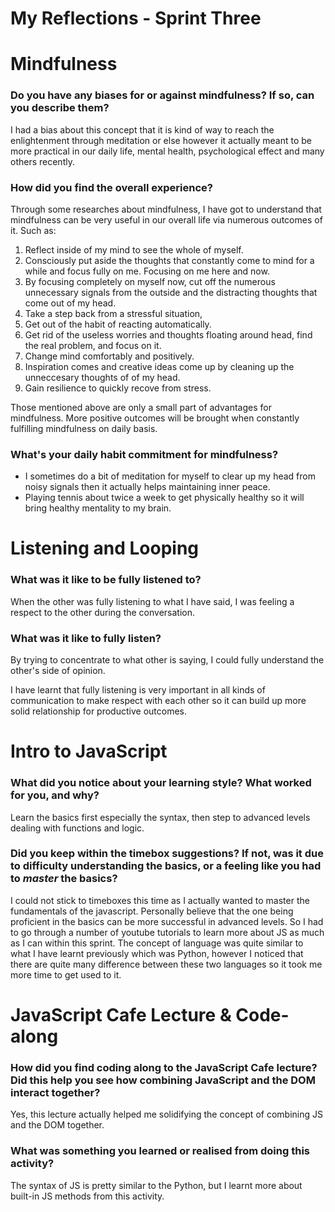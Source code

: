 # My Reflections - Sprint Three

# Mindfulness 

### Do you have any biases for or against mindfulness? If so, can you describe them?

I had a bias about this concept that it is kind of way to reach the enlightenment through meditation or else however it actually meant to be more practical in our daily life, mental health, psychological effect and many others recently.


### How did you find the overall experience? 

Through some researches about mindfulness, I have got to understand that mindfulness can be very useful in our overall life via numerous outcomes of it. Such as:

1. Reflect inside of my mind to see the whole of myself.
2. Consciously put aside the thoughts that constantly come to mind for a while and focus fully on me. Focusing on me here and now.
3. By focusing completely on myself now, cut off the numerous unnecessary signals from the outside and the distracting thoughts that come out of my head.
4. Take a step back from a stressful situation,
5. Get out of the habit of reacting automatically.
6. Get rid of the useless worries and thoughts floating around head, find the real problem, and focus on it.
7. Change mind comfortably and positively.
8. Inspiration comes and creative ideas come up by cleaning up the unneccesary thoughts of of my head.
9. Gain resilience to quickly recove from stress.

Those mentioned above are only a small part of advantages for mindfulness. More positive outcomes will be brought when constantly fulfilling mindfulness on daily basis.

### What's your daily habit commitment for mindfulness? 
    
- I sometimes do a bit of meditation for myself to clear up my head from noisy signals then it actually helps maintaining inner peace.
- Playing tennis about twice a week to get physically healthy so it will bring healthy mentality to my brain.

# Listening and Looping 

### What was it like to be fully listened to? 

When the other was fully listening to what I have said, I was feeling a respect to the other during the conversation.

### What was it like to fully listen?

By trying to concentrate to what other is saying, I could fully understand the other's side of opinion.

I have learnt that fully listening is very important in all kinds of communication to make respect with each other so it can build up more solid relationship for productive outcomes. 


# Intro to JavaScript

### What did you notice about your learning style? What worked for you, and why?

Learn the basics first especially the syntax, then step to advanced levels dealing with functions and logic.

### Did you keep within the timebox suggestions? If not, was it due to difficulty understanding the basics, or a feeling like you had to _master_ the basics?

I could not stick to timeboxes this time as I actually wanted to master the fundamentals of the javascript. 
Personally believe that the one being proficient in the basics can be more successful in advanced levels.
So I had to go through a number of youtube tutorials to learn more about JS as much as I can within this sprint.
The concept of language was quite similar to what I have learnt previously which was Python, however I noticed that there are quite many difference between these two languages so it took me more time to get used to it.



# JavaScript Cafe Lecture & Code-along

### How did you find coding along to the JavaScript Cafe lecture? Did this help you see how combining JavaScript and the DOM interact together?

Yes, this lecture actually helped me solidifying the concept of combining JS and the DOM together. 

### What was something you learned or realised from doing this activity?

The syntax of JS is pretty similar to the Python, but I learnt more about built-in JS methods from this activity.



